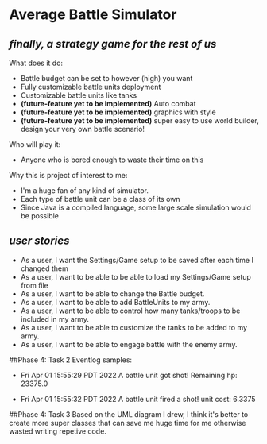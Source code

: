 # Average Battle Simulator

## *finally, a strategy game for the rest of us*


What does it do:
- Battle budget can be set to however (high) you want
- Fully customizable battle units deployment
- Customizable battle units like tanks
- **(future-feature yet to be implemented)** Auto combat
- **(future-feature yet to be implemented)** graphics with style
- **(future-feature yet to be implemented)** super easy to use world builder, design your very own battle scenario!

Who will play it:
- Anyone who is bored enough to waste their time on this


Why this is project of interest to me:
- I'm a huge fan of any kind of simulator.
- Each type of battle unit can be a class of its own
- Since Java is a compiled language, some large scale simulation would be possible
   
## *user stories*
- As a user, I want the Settings/Game setup to be saved after each time I changed them
- As a user, I want to be able to be able to load my Settings/Game setup from file
- As a user, I want to be able to change the Battle budget.
- As a user, I want to be able to add BattleUnits to my army.
- As a user, I want to be able to control how many tanks/troops to be included in my army.
- As a user, I want to be able to customize the tanks to be added to my army.
- As a user, I want to be able to engage battle with the enemy army.


##Phase 4: Task 2
Eventlog samples:
- Fri Apr 01 15:55:29 PDT 2022
A battle unit got shot! Remaining hp: 23375.0

- Fri Apr 01 15:55:32 PDT 2022
A battle unit fired a shot! unit cost: 6.3375

##Phase 4: Task 3
Based on the UML diagram I drew, I think it's better to create more super classes that can save me huge time for me
otherwise wasted writing 
repetive code.